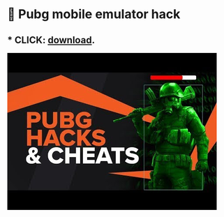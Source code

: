 # :rocket: Pubg mobile emulator hack

## * CLICK: [download](https://x.com). ##

![screenshot](hqdefault.jpg)
